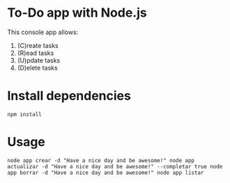 # To-Do app with Node.js

This console app allows:
1. (C)reate tasks
2. (R)ead tasks
3. (U)pdate tasks
4. (D)elete tasks

# Install dependencies
`
npm install
`

# Usage
`
node app crear -d "Have a nice day and be awesome!"
node app actualizar -d "Have a nice day and be awesome!" --completar true
node app borrar -d "Have a nice day and be awesome!"
node app listar
`
